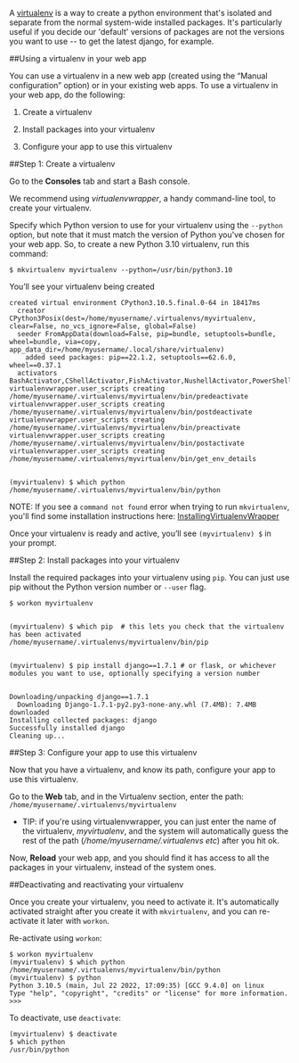 <!--
.. title: How to use a virtualenv in your web app (to get newer versions of django, flask etc)
.. slug: Virtualenvs
.. date: 2015-05-13 14:35:28 UTC+01:00
.. tags:
.. category:
.. link:
.. description:
.. type: text
-->



A [virtualenv](/pages/VirtualenvsExplained) is a way to create a python environment that's isolated and separate from the normal system-wide installed packages. It's particularly useful if you decide our 'default' versions of packages are not the versions you want to use -- to get the latest django, for example.


##Using a virtualenv in your web app


You can use a virtualenv in a new web app (created using the “Manual configuration” option) or in your existing web apps. To use a virtualenv in your web app, do the following:

1. Create a virtualenv

2. Install packages into your virtualenv

3. Configure your app to use this virtualenv



##Step 1: Create a virtualenv

Go to the **Consoles** tab and start a Bash console.

We recommend using *virtualenvwrapper*, a handy command-line tool, to create your virtualenv.

Specify which Python version to use for your virtualenv using the `--python`
option, but note that it must match the version of Python you've chosen for your
web app. So, to create a new Python 3.10 virtualenv, run this command:


    $ mkvirtualenv myvirtualenv --python=/usr/bin/python3.10

You’ll see your virtualenv being created


    created virtual environment CPython3.10.5.final.0-64 in 18417ms
      creator CPython3Posix(dest=/home/myusername/.virtualenvs/myvirtualenv, clear=False, no_vcs_ignore=False, global=False)
      seeder FromAppData(download=False, pip=bundle, setuptools=bundle, wheel=bundle, via=copy, app_data_dir=/home/myusername/.local/share/virtualenv)
        added seed packages: pip==22.1.2, setuptools==62.6.0, wheel==0.37.1
      activators BashActivator,CShellActivator,FishActivator,NushellActivator,PowerShellActivator,PythonActivator
    virtualenvwrapper.user_scripts creating /home/myusername/.virtualenvs/myvirtualenv/bin/predeactivate
    virtualenvwrapper.user_scripts creating /home/myusername/.virtualenvs/myvirtualenv/bin/postdeactivate
    virtualenvwrapper.user_scripts creating /home/myusername/.virtualenvs/myvirtualenv/bin/preactivate
    virtualenvwrapper.user_scripts creating /home/myusername/.virtualenvs/myvirtualenv/bin/postactivate
    virtualenvwrapper.user_scripts creating /home/myusername/.virtualenvs/myvirtualenv/bin/get_env_details


    (myvirtualenv) $ which python
    /home/myusername/.virtualenvs/myvirtualenv/bin/python

NOTE: If you see a `command not found` error when trying to run `mkvirtualenv`, you'll find some installation instructions here: [InstallingVirtualenvWrapper](/pages/InstallingVirtualenvWrapper)

Once your virtualenv is ready and active, you’ll see `(myvirtualenv) $` in your prompt.


##Step 2: Install packages into your virtualenv

Install the required packages into your virtualenv using `pip`. You can just use pip without the Python version number or `--user` flag.


    $ workon myvirtualenv


    (myvirtualenv) $ which pip  # this lets you check that the virtualenv has been activated
    /home/myusername/.virtualenvs/myvirtualenv/bin/pip


    (myvirtualenv) $ pip install django==1.7.1 # or flask, or whichever modules you want to use, optionally specifying a version number


    Downloading/unpacking django==1.7.1
      Downloading Django-1.7.1-py2.py3-none-any.whl (7.4MB): 7.4MB downloaded
    Installing collected packages: django
    Successfully installed django
    Cleaning up...



##Step 3: Configure your app to use this virtualenv


Now that you have a virtualenv, and know its path, configure your app to use this virtualenv.

Go to the **Web** tab, and in the Virtualenv section, enter the path: `/home/myusername/.virtualenvs/myvirtualenv`

  * TIP: if you're using virtualenvwrapper, you can just enter the name of the virtualenv, *myvirtualenv*, and the system will automatically guess the rest of the path (*/home/myusername/.virtualenvs etc*) after you hit ok.

Now, **Reload** your web app, and you should find it has access to all the packages in your virtualenv, instead of the system ones.

##Deactivating and reactivating your virtualenv

Once you create your virtualenv, you need to activate it. It's automatically activated straight after you create it with `mkvirtualenv`, and you can re-activate it later with `workon`.

Re-activate using `workon`:

    $ workon myvirtualenv
    (myvirtualenv) $ which python
    /home/myusername/.virtualenvs/myvirtualenv/bin/python
    (myvirtualenv) $ python
    Python 3.10.5 (main, Jul 22 2022, 17:09:35) [GCC 9.4.0] on linux
    Type "help", "copyright", "credits" or "license" for more information.
    >>>

To deactivate, use `deactivate`:

    (myvirtualenv) $ deactivate
    $ which python
    /usr/bin/python




